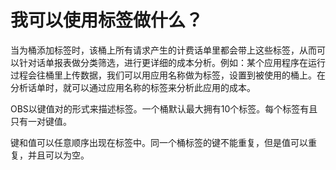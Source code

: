 # 我可以使用标签做什么？<a name="obs_03_0040"></a>

当为桶添加标签时，该桶上所有请求产生的计费话单里都会带上这些标签，从而可以针对话单报表做分类筛选，进行更详细的成本分析。例如：某个应用程序在运行过程会往桶里上传数据，我们可以用应用名称做为标签，设置到被使用的桶上。在分析话单时，就可以通过应用名称的标签来分析此应用的成本。

OBS以键值对的形式来描述标签。一个桶默认最大拥有10个标签。每个标签有且只有一对键值。

键和值可以任意顺序出现在标签中。同一个桶标签的键不能重复，但是值可以重复，并且可以为空。

